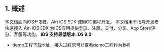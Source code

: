 ##  1. 概述
本文档面向iOS开发者，Airi iOS SDK 使用OC编程开发。
本文档用于指导开发者快速接入 Airi iOS SDK 为iOS应用提供登录、注册、支付、分享、App Store评分、客服等功能。
**iOS 支持最低版本 iOS 9.0**
* [demo工程下载地址，](https://github.com/Yostardev/yostar-sdk-ios)接入过程您可以查看demo工程作为参考
